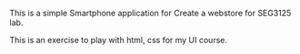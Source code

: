 This is a simple Smartphone application for Create a webstore for SEG3125 lab.

This is an exercise to play with html, css for my UI course.
